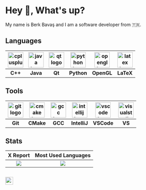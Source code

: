 # Hey 👋, What's up?

My name is Berk Bavaş and I am a software developer from  🇹🇷.

## Languages

| <img src="https://cdn.jsdelivr.net/gh/devicons/devicon/icons/cplusplus/cplusplus-original.svg" height="48" alt="cplusplus logo"  />  |  <img src="https://cdn.jsdelivr.net/gh/devicons/devicon/icons/java/java-original.svg" height="48" alt="java logo"  />  |  <img src="https://cdn.jsdelivr.net/gh/devicons/devicon/icons/qt/qt-original.svg" height="48" alt="qt logo"  />  |  <img src="https://cdn.jsdelivr.net/gh/devicons/devicon/icons/python/python-original.svg" height="48" alt="python logo"  />  |  <img src="https://cdn.jsdelivr.net/gh/devicons/devicon/icons/opengl/opengl-original.svg" height="48" alt="opengl logo"  />  |  <img src="https://cdn.jsdelivr.net/gh/devicons/devicon/icons/latex/latex-original.svg" height="48" alt="latex logo"  />  |
|:--------:|:--------:|:------:|:----------:|:----------:|:----------:|
|  __C++__ | __Java__ | __Qt__ | __Python__ | __OpenGL__ |  __LaTeX__ |

## Tools

| <img src="https://cdn.jsdelivr.net/gh/devicons/devicon/icons/git/git-original.svg" height="48" alt="git logo"  />  |  <img src="https://cdn.jsdelivr.net/gh/devicons/devicon/icons/cmake/cmake-original.svg" height="48" alt="cmake logo"  />  |  <img src="https://cdn.jsdelivr.net/gh/devicons/devicon/icons/gcc/gcc-original.svg" height="48" alt="gcc logo"  />  |  <img src="https://cdn.jsdelivr.net/gh/devicons/devicon/icons/intellij/intellij-original.svg" height="48" alt="intellij logo"  /> |  <img src="https://cdn.jsdelivr.net/gh/devicons/devicon/icons/vscode/vscode-original.svg" height="48" alt="vscode logo"  />  |  <img src="https://cdn.jsdelivr.net/gh/devicons/devicon/icons/visualstudio/visualstudio-plain.svg" height="48" alt="visualstudio logo"  />  |
|:-------:|:---------:|:-------:|:------------:|:----------:|:-----------------:|
| __Git__ | __CMake__ | __GCC__ | __IntelliJ__ | __VSCode__ | __VS__ |


## Stats

| X Report | Most Used Languages |
|:--------:|:-------------------:|
| <img src="https://github-readme-stats.vercel.app/api?username=berkbavas&hide_rank=true&theme=vue&locale=en&show_icons=true&hide_border=true&hide_title=true&count_private=true&disable_animations=true" /> | <img src="https://github-readme-stats.vercel.app/api/top-langs/?username=berkbavas&theme=vue&show_icons=true&hide_border=true&hide_title=true&disable_animations=true" /> |
## 
 
<img src="https://visitor-badge.laobi.icu/badge?page_id=berkbavas.berkbavas&right_color=lightgrey&left_text=Profile%20Views%20%20" height="24" />
<img src="https://komarev.com/ghpvc/?username=berkbavas&color=lightgrey" height="0" />
